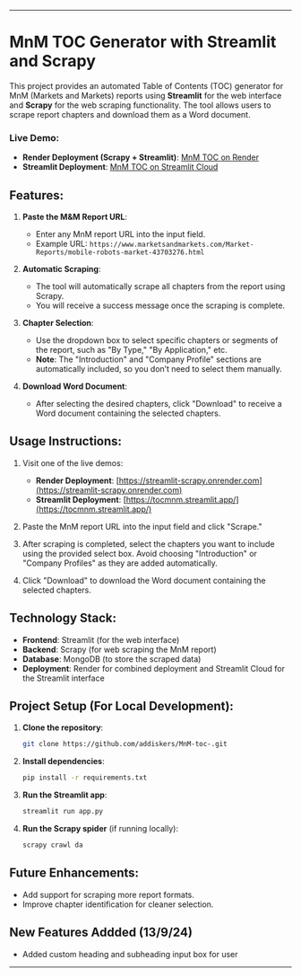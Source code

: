 

---

# MnM TOC Generator with Streamlit and Scrapy

This project provides an automated Table of Contents (TOC) generator for MnM (Markets and Markets) reports using **Streamlit** for the web interface and **Scrapy** for the web scraping functionality. The tool allows users to scrape report chapters and download them as a Word document.

### Live Demo:

- **Render Deployment (Scrapy + Streamlit)**: [MnM TOC on Render](https://streamlit-scrapy.onrender.com)
- **Streamlit Deployment**: [MnM TOC on Streamlit Cloud](https://tocmnm.streamlit.app/)

## Features:

1. **Paste the M&M Report URL**:
   - Enter any MnM report URL into the input field.
   - Example URL: `https://www.marketsandmarkets.com/Market-Reports/mobile-robots-market-43703276.html`

2. **Automatic Scraping**:
   - The tool will automatically scrape all chapters from the report using Scrapy.
   - You will receive a success message once the scraping is complete.

3. **Chapter Selection**:
   - Use the dropdown box to select specific chapters or segments of the report, such as "By Type," "By Application," etc.
   - **Note**: The "Introduction" and "Company Profile" sections are automatically included, so you don’t need to select them manually.

4. **Download Word Document**:
   - After selecting the desired chapters, click "Download" to receive a Word document containing the selected chapters.

## Usage Instructions:

1. Visit one of the live demos:
   - **Render Deployment**: [https://streamlit-scrapy.onrender.com](https://streamlit-scrapy.onrender.com)
   - **Streamlit Deployment**: [https://tocmnm.streamlit.app/](https://tocmnm.streamlit.app/)
   
2. Paste the MnM report URL into the input field and click "Scrape."
   
3. After scraping is completed, select the chapters you want to include using the provided select box. Avoid choosing "Introduction" or "Company Profiles" as they are added automatically.

4. Click "Download" to download the Word document containing the selected chapters.

## Technology Stack:

- **Frontend**: Streamlit (for the web interface)
- **Backend**: Scrapy (for web scraping the MnM report)
- **Database**: MongoDB (to store the scraped data)
- **Deployment**: Render for combined deployment and Streamlit Cloud for the Streamlit interface

## Project Setup (For Local Development):

1. **Clone the repository**:
   ```bash
   git clone https://github.com/addiskers/MnM-toc-.git

   ```

2. **Install dependencies**:
   ```bash
   pip install -r requirements.txt
   ```

3. **Run the Streamlit app**:
   ```bash
   streamlit run app.py
   ```

4. **Run the Scrapy spider** (if running locally):
   ```bash
   scrapy crawl da
   ```

## Future Enhancements:

- Add support for scraping more report formats.
- Improve chapter identification for cleaner selection.

## New Features Addded (13/9/24)
- Added custom heading and subheading input box for user
---
